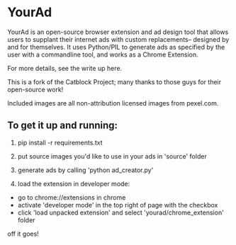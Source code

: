 # YourAd

YourAd is an open-source browser extension and ad design tool that allows users to supplant their internet ads with custom replacements– designed by and for themselves. It uses Python/PIL to generate ads as specified by the user with a commandline tool, and works as a Chrome Extension.

For more details, see the write up here.

This is a fork of the Catblock Project; many thanks to those guys for their open-source work!

Included images are all non-attribution licensed images from pexel.com.

## To get it up and running:

1) pip install -r requirements.txt

2) put source images you'd like to use in your ads in 'source' folder

3) generate ads by calling 'python ad_creator.py'

4) load the extension in developer mode:
  * go to chrome://extensions in chrome
  * activate 'developer mode' in the top right of page with the checkbox
  * click 'load unpacked extension' and select 'yourad/chrome_extension' folder

off it goes!
